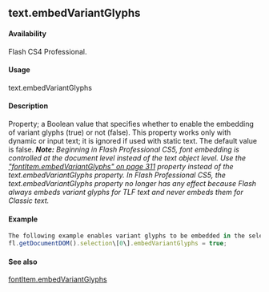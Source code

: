 ## text.embedVariantGlyphs

#### Availability

Flash CS4 Professional.

#### Usage

text.embedVariantGlyphs

#### Description

Property; a Boolean value that specifies whether to enable the embedding of variant glyphs (true) or not (false). This property works only with dynamic or input text; it is ignored if used with static text. The default value is false.
***Note:** Beginning in Flash Professional CS5, font embedding is controlled at the document level instead of the text object level. Use the* *["fontItem.embedVariantGlyphs" on page 311](#_bookmark589) property instead of the text.embedVariantGlyphs property. In Flash Professional CS5, the text.embedVariantGlyphs property no longer has any effect because Flash always embeds variant glyphs for TLF text and never embeds them for Classic text.*

#### Example

```javascript
The following example enables variant glyphs to be embedded in the selected Text object:
fl.getDocumentDOM().selection\[0\].embedVariantGlyphs = true;

```
#### See also

[fontItem.embedVariantGlyphs](#_bookmark589)
